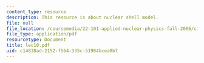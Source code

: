 ```yaml
---
content_type: resource
description: This resource is about nuclear shell model.
file: null
file_location: /coursemedia/22-101-applied-nuclear-physics-fall-2006/c14838ad2152f564335c51984bcea0b7_lec10.pdf
file_type: application/pdf
resourcetype: Document
title: lec10.pdf
uid: c14838ad-2152-f564-335c-51984bcea0b7
---
```

